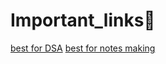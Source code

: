 # Important_links🔗
<a href="https://visualgo.net/">best for DSA</a>
<a href="https://excalidraw.com/"> best for notes making</a>
